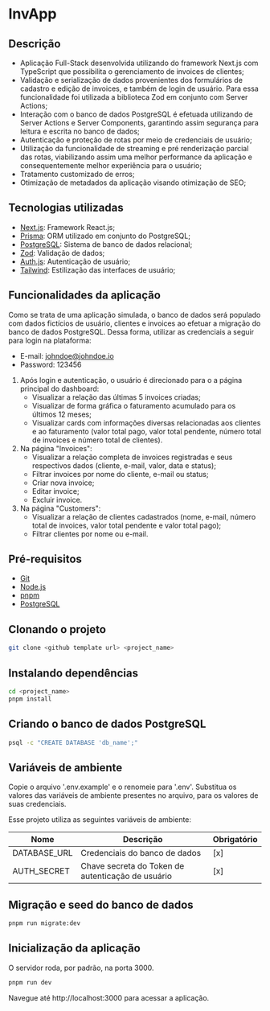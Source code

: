 # InvApp

## Descrição

-   Aplicação Full-Stack desenvolvida utilizando do framework Next.js com TypeScript que possibilita o gerenciamento de invoices de clientes;
-   Validação e serialização de dados provenientes dos formulários de cadastro e edição de invoices, e também de login de usuário. Para essa funcionalidade foi utilizada a biblioteca Zod em conjunto com Server Actions;
-   Interação com o banco de dados PostgreSQL é efetuada utilizando de Server Actions e Server Components, garantindo assim segurança para leitura e escrita no banco de dados;
-   Autenticação e proteção de rotas por meio de credenciais de usuário;
-   Utilização da funcionalidade de streaming e pré renderização parcial das rotas, viabilizando assim uma melhor performance da aplicação e consequentemente melhor experiência para o usuário;
-   Tratamento customizado de erros;
-   Otimização de metadados da aplicação visando otimização de SEO;

## Tecnologias utilizadas

-   [Next.js](https://nextjs.org/): Framework React.js;
-   [Prisma](https://www.prisma.io/): ORM utilizado em conjunto do PostgreSQL;
-   [PostgreSQL](https://www.postgresql.org/): Sistema de banco de dados relacional;
-   [Zod](https://zod.dev/): Validação de dados;
-   [Auth.js](https://authjs.dev/): Autenticação de usuário;
-   [Tailwind](https://tailwindcss.com/): Estilização das interfaces de usuário;

## Funcionalidades da aplicação

Como se trata de uma aplicação simulada, o banco de dados será populado com dados fictícios de usuário, clientes e invoices ao efetuar a migração do banco de dados PostgreSQL.
Dessa forma, utilizar as credenciais a seguir para login na plataforma:

-   E-mail: johndoe@johndoe.io
-   Password: 123456

1. Após login e autenticação, o usuário é direcionado para o a página principal do dashboard:
    - Visualizar a relação das últimas 5 invoices criadas;
    - Visualizar de forma gráfica o faturamento acumulado para os últimos 12 meses;
    - Visualizar cards com informações diversas relacionadas aos clientes e ao faturamento (valor total pago, valor total pendente, número total de invoices e número total de clientes).
2. Na página "Invoices":
    - Visualizar a relação completa de invoices registradas e seus respectivos dados (cliente, e-mail, valor, data e status);
    - Filtrar invoices por nome do cliente, e-mail ou status;
    - Criar nova invoice;
    - Editar invoice;
    - Excluir invoice.
3. Na página "Customers":
    - Visualizar a relação de clientes cadastrados (nome, e-mail, número total de invoices, valor total pendente e valor total pago);
    - Filtrar clientes por nome ou e-mail.

## Pré-requisitos

-   [Git](https://git-scm.com/)
-   [Node.js](https://nodejs.org/en)
-   [pnpm](https://pnpm.io/)
-   [PostgreSQL](https://www.postgresql.org/)

## Clonando o projeto

```bash
git clone <github template url> <project_name>
```

## Instalando dependências

```bash
cd <project_name>
pnpm install
```

## Criando o banco de dados PostgreSQL

```bash
psql -c "CREATE DATABASE 'db_name';"
```

## Variáveis de ambiente

Copie o arquivo '.env.example' e o renomeie para '.env'. Substitua os valores das variáveis de ambiente presentes no arquivo, para os valores de suas credenciais.

Esse projeto utiliza as seguintes variáveis de ambiente:

| Nome         | Descrição                                         | Obrigatório |
| ------------ | ------------------------------------------------- | ----------- |
| DATABASE_URL | Credenciais do banco de dados                     | [x]         |
| AUTH_SECRET  | Chave secreta do Token de autenticação de usuário | [x]         |

## Migração e seed do banco de dados

```bash
pnpm run migrate:dev
```

## Inicialização da aplicação

O servidor roda, por padrão, na porta 3000.

```bash
pnpm run dev
```

Navegue até http://localhost:3000 para acessar a aplicação.
